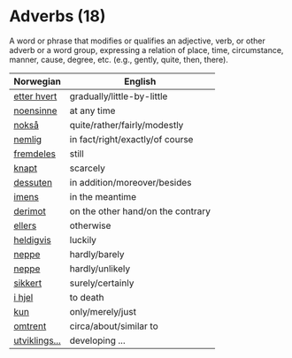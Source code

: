 # Adverbs (18)

A word or phrase that modifies or qualifies an adjective, verb, or other adverb or a word group, expressing a relation of place, time, circumstance, manner, cause, degree, etc. (e.g., gently, quite, then, there).

| Norwegian | English |
| --- | --- |
| [etter hvert](https://www.ordnett.no/search?language=no&phrase=etter%20hvert) | gradually/little-by-little |
| [noensinne](https://www.ordnett.no/search?language=no&phrase=noensinne) | at any time |
| [nokså](https://www.ordnett.no/search?language=no&phrase=nokså) | quite/rather/fairly/modestly |
| [nemlig](https://www.ordnett.no/search?language=no&phrase=nemlig) | in fact/right/exactly/of course |
| [fremdeles](https://www.ordnett.no/search?language=no&phrase=fremdeles) | still |
| [knapt](https://www.ordnett.no/search?language=no&phrase=knapt) | scarcely |
| [dessuten](https://www.ordnett.no/search?language=no&phrase=dessuten) | in addition/moreover/besides |
| [imens](https://www.ordnett.no/search?language=no&phrase=imens) | in the meantime |
| [derimot](https://www.ordnett.no/search?language=no&phrase=derimot) | on the other hand/on the contrary |
| [ellers](https://www.ordnett.no/search?language=no&phrase=ellers) | otherwise |
| [heldigvis](https://www.ordnett.no/search?language=no&phrase=heldigvis) | luckily |
| [neppe](https://www.ordnett.no/search?language=no&phrase=neppe) | hardly/barely |
| [neppe](https://www.ordnett.no/search?language=no&phrase=neppe) | hardly/unlikely |
| [sikkert](https://www.ordnett.no/search?language=no&phrase=sikkert) | surely/certainly |
| [i hjel](https://www.ordnett.no/search?language=no&phrase=i%20hjel) | to death |
| [kun](https://www.ordnett.no/search?language=no&phrase=kun) | only/merely/just |
| [omtrent](https://www.ordnett.no/search?language=no&phrase=omtrent) | circa/about/similar to |
| [utviklings...](https://www.ordnett.no/search?language=no&phrase=utviklings...) | developing ... |

